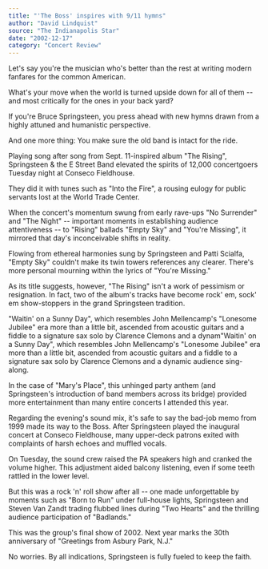 ```yaml
---
title: "'The Boss' inspires with 9/11 hymns"
author: "David Lindquist"
source: "The Indianapolis Star"
date: "2002-12-17"
category: "Concert Review"
---
```


Let's say you're the musician who's better than the rest at writing modern fanfares for the common American.

What's your move when the world is turned upside down for all of them -- and most critically for the ones in your back yard?

If you're Bruce Springsteen, you press ahead with new hymns drawn from a highly attuned and humanistic perspective.

And one more thing: You make sure the old band is intact for the ride.

Playing song after song from Sept. 11-inspired album "The Rising", Springsteen & the E Street Band elevated the spirits of 12,000 concertgoers Tuesday night at Conseco Fieldhouse.

They did it with tunes such as "Into the Fire", a rousing eulogy for public servants lost at the World Trade Center.

When the concert's momentum swung from early rave-ups "No Surrender" and "The Night" -- important moments in establishing audience attentiveness -- to "Rising" ballads "Empty Sky" and "You're Missing", it mirrored that day's inconceivable shifts in reality.

Flowing from ethereal harmonies sung by Springsteen and Patti Scialfa, "Empty Sky" couldn't make its twin towers references any clearer. There's more personal mourning within the lyrics of "You're Missing."

As its title suggests, however, "The Rising" isn't a work of pessimism or resignation. In fact, two of the album's tracks have become rock' em, sock' em show-stoppers in the grand Springsteen tradition.

"Waitin' on a Sunny Day", which resembles John Mellencamp's "Lonesome Jubilee" era more than a little bit, ascended from acoustic guitars and a fiddle to a signature sax solo by Clarence Clemons and a dynam"Waitin' on a Sunny Day", which resembles John Mellencamp's "Lonesome Jubilee" era more than a little bit, ascended from acoustic guitars and a fiddle to a signature sax solo by Clarence Clemons and a dynamic audience sing-along.

In the case of "Mary's Place", this unhinged party anthem (and Springsteen's introduction of band members across its bridge) provided more entertainment than many entire concerts I attended this year.

Regarding the evening's sound mix, it's safe to say the bad-job memo from 1999 made its way to the Boss. After Springsteen played the inaugural concert at Conseco Fieldhouse, many upper-deck patrons exited with complaints of harsh echoes and muffled vocals.

On Tuesday, the sound crew raised the PA speakers high and cranked the volume higher. This adjustment aided balcony listening, even if some teeth rattled in the lower level.

But this was a rock 'n' roll show after all -- one made unforgettable by moments such as "Born to Run" under full-house lights, Springsteen and Steven Van Zandt trading flubbed lines during "Two Hearts" and the thrilling audience participation of "Badlands."

This was the group's final show of 2002. Next year marks the 30th anniversary of "Greetings from Asbury Park, N.J."

No worries. By all indications, Springsteen is fully fueled to keep the faith.